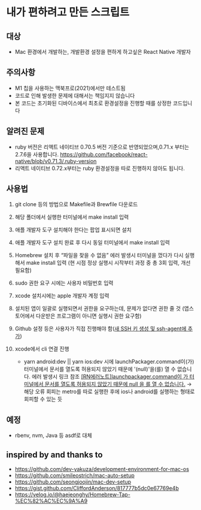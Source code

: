 # 내가 편하려고 만든 스크립트

## 대상

- Mac 환경에서 개발하는, 개발환경 설정을 편하게 하고싶은 React Native 개발자

## 주의사항

- M1 칩을 사용하는 맥북프로(2021)에서만 테스트됨
- 코드로 인해 발생한 문제에 대해서는 책임지지 않습니다
- 본 코드는 초기화된 디바이스에서 최초로 환경설정을 진행할 때를 상정한 코드입니다

## 알려진 문제

<!-- - nvm 관련 설정이 비정상 동작하네요. 우선 해당 옵션 비활성화하겠습니다. brew install node를 통해 node를 설치하여 사용하시거나 nvm 설치 완료 후 nvm 설정 스크립트를 수동으로 진행하시면 됩니다. -->

- ruby 버전은 리액트 네이티브 0.70.5 버전 기준으로 반영되었으며,0.71.x 부터는 2.7.6을 사용합니다. <https://github.com/facebook/react-native/blob/v0.71.3/.ruby-version>
- 리액트 네이티브 0.72.x부터는 ruby 환경설정을 따로 진행하지 않아도 됩니다.

## 사용법

1. git clone 등의 방법으로 Makefile과 Brewfile 다운로드
2. 해당 폴더에서 실행한 터미널에서 make install 입력
3. 애플 개발자 도구 설치해야 한다는 팝업 표시되면 설치
4. 애플 개발자 도구 설치 완료 후 다시 동일 터미널에서 make install 입력
5. Homebrew 설치 후 “파일을 찾을 수 없음” 에러 발생시 터미널을 껐다가 다시 실행해서 make install 입력 (현 시점 정상 실행시 시작부터 과정 중 총 3회 입력, 개선필요함)
6. sudo 권한 요구 시에는 사용자 비밀번호 입력
7. xcode 설치시에는 apple 개발자 계정 입력
8. 설치된 앱이 일괄로 실행되면서 권한을 요구하는데, 문제가 없다면 권한 줄 것
   (앱스토어에서 다운받은 프로그램이 아니면 실행시 권한 요구함)
9. Github 설정 등은 사용자가 직접 진행해야 함([새 SSH 키 생성 및 ssh-agent에 추가](https://docs.github.com/ko/authentication/connecting-to-github-with-ssh/generating-a-new-ssh-key-and-adding-it-to-the-ssh-agent))
10. xcode에서 cli 연결 진행

    <!-- a. sudo gem install cocoapods가 코드에 누락되어 있으므로 yarn ios:dev 진행시에는 sudo gem install cocoapods를 먼저 진행 후 ios 폴더에서 pod install 실행할 것 -->

    - yarn android:dev || yarn ios:dev 시에 launchPackager.command이(가) 터미널에서 문서를 열도록 허용되지 않았기 때문에 '(null)'을(를) 열 수 없습니다. 에러 발생시 링크 참조 [[RN에러노트]launchpackager.command이 가 터미널에서 문서를 열도록 허용되지 않았기 때문에 null 을 를 열 수 없습니다.](https://velog.io/@rudans987/RN%EC%97%90%EB%9F%AC%EB%85%B8%ED%8A%B8launchpackager.command%EC%9D%B4-%EA%B0%80-%ED%84%B0%EB%AF%B8%EB%84%90%EC%97%90%EC%84%9C-%EB%AC%B8%EC%84%9C%EB%A5%BC-%EC%97%B4%EB%8F%84%EB%A1%9D-%ED%97%88%EC%9A%A9%EB%90%98%EC%A7%80-%EC%95%8A%EC%95%98%EA%B8%B0-%EB%95%8C%EB%AC%B8%EC%97%90-null-%EC%9D%84-%EB%A5%BC-%EC%97%B4-%EC%88%98-%EC%97%86%EC%8A%B5%EB%8B%88%EB%8B%A4)
      → 해당 오류 회피는 metro를 따로 실행한 후에 ios나 android를 실행하는 형태로 회피할 수 있는 듯

## 예정

- rbenv, nvm, Java 등 asdf로 대체

## inspired by and thanks to

- <https://github.com/dev-yakuza/development-environment-for-mac-os>
- <https://github.com/smileostrich/mac-auto-setup>
- <https://github.com/seongjoojin/mac-dev-setup>
- <https://gist.github.com/CliffordAnderson/817777b5dc0e67769e4b>
- <https://velog.io/@haejeonghy/Homebrew-Tap-%EC%82%AC%EC%9A%A9>
